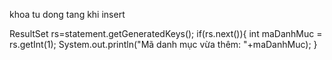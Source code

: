 khoa tu dong tang khi insert 

ResultSet rs=statement.getGeneratedKeys(); 
if(rs.next()){
    int maDanhMuc = rs.getInt(1);
    System.out.println("Mã danh mục vừa thêm: "+maDanhMuc);
}
